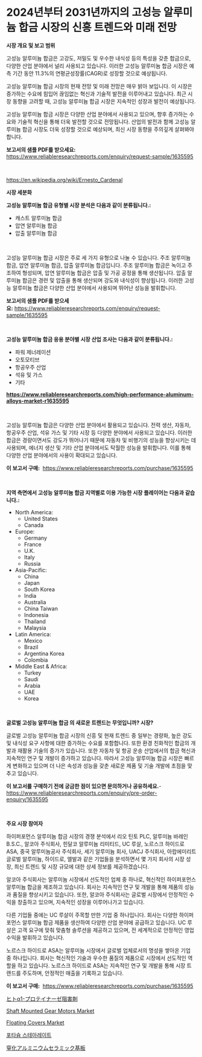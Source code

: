 <p><h1>2024년부터 2031년까지의 고성능 알루미늄 합금 시장의 신흥 트렌드와 미래 전망</h1></p><p><strong>시장 개요 및 보고 범위</strong></p>
<p><p>고성능 알루미늄 합금은 고강도, 저밀도 및 우수한 내식성 등의 특성을 갖춘 합금으로, 다양한 산업 분야에서 널리 사용되고 있습니다. 이러한 고성능 알루미늄 합금 시장은 예측 기간 동안 11.3%의 연평균성장률(CAGR)로 성장할 것으로 예상됩니다.</p><p>고성능 알루미늄 합금 시장의 현재 전망 및 미래 전망은 매우 밝아 보입니다. 이 시장은 증가하는 수요에 힘입어 끊임없는 혁신과 기술적 발전을 이루어내고 있습니다. 최근 시장 동향을 고려할 때, 고성능 알루미늄 합금 시장은 지속적인 성장과 발전이 예상됩니다.</p><p>고성능 알루미늄 합금 시장은 다양한 산업 분야에서 사용되고 있으며, 향후 증가하는 수요와 기술적 혁신을 통해 더욱 발전할 것으로 전망됩니다. 산업의 발전과 함께 고성능 알루미늄 합금 시장도 더욱 성장할 것으로 예상되며, 최신 시장 동향을 주의깊게 살펴봐야 합니다.</p></p>
<p><strong>보고서의 샘플 PDF를 받으세요:</strong> <a href="https://www.reliableresearchreports.com/enquiry/request-sample/1635595">https://www.reliableresearchreports.com/enquiry/request-sample/1635595</a></p>
<p>&nbsp;</p>
<p><a href="https://en.wikipedia.org/wiki/Ernesto_Cardenal">https://en.wikipedia.org/wiki/Ernesto_Cardenal</a></p>
<p><strong>시장 세분화</strong></p>
<p><strong>고성능 알루미늄 합금 유형별 시장 분석은 다음과 같이 분류됩니다.:</strong></p>
<p><ul><li>캐스트 알루미늄 합금</li><li>압연 알루미늄 합금</li><li>압출 알루미늄 합금</li></ul></p>
<p>&nbsp;</p>
<p><p>고성능 알루미늄 합금 시장은 주로 세 가지 유형으로 나눌 수 있습니다. 주조 알루미늄 합금, 압연 알루미늄 합금, 압출 알루미늄 합금입니다. 주조 알루미늄 합금은 녹이고 주조하여 형성되며, 압연 알루미늄 합금은 압출 및 가공 공정을 통해 생산됩니다. 압출 알루미늄 합금은 경련 및 압출을 통해 생산되며 강도와 내식성이 향상됩니다. 이러한 고성능 알루미늄 합금은 다양한 산업 분야에서 사용되며 뛰어난 성능을 발휘합니다.</p></p>
<p><strong>보고서의 샘플 PDF를 받으세요:</strong>&nbsp;<a href="https://www.reliableresearchreports.com/enquiry/request-sample/1635595">https://www.reliableresearchreports.com/enquiry/request-sample/1635595</a></p>
<p>&nbsp;</p>
<p><strong> 고성능 알루미늄 합금 응용 분야별 시장 산업 조사는 다음과 같이 분류됩니다.:</strong></p>
<p><ul><li>파워 제너레이션</li><li>오토모티브</li><li>항공우주 산업</li><li>석유 및 가스</li><li>기타</li></ul></p>
<p><strong><a href="https://www.reliableresearchreports.com/high-performance-aluminum-alloys-market-r1635595">https://www.reliableresearchreports.com/high-performance-aluminum-alloys-market-r1635595</a></strong></p>
<p>&nbsp;</p>
<p><p>고성능 알루미늄 합금은 다양한 산업 분야에서 활용되고 있습니다. 전력 생산, 자동차, 항공우주 산업, 석유 가스 및 기타 시장 등 다양한 분야에서 사용되고 있습니다. 이러한 합금은 경량이면서도 강도가 뛰어나기 때문에 자동차 및 비행기의 성능을 향상시키는 데 사용되며, 에너지 생산 및 기타 산업 분야에서도 탁월한 성능을 발휘합니다. 이를 통해 다양한 산업 분야에서의 사용이 확대되고 있습니다.</p></p>
<p><strong>이 보고서 구매:</strong>&nbsp; <a href="https://www.reliableresearchreports.com/purchase/1635595">https://www.reliableresearchreports.com/purchase/1635595</a></p>
<p>&nbsp;</p>
<p><strong>지역 측면에서 고성능 알루미늄 합금 지역별로 이용 가능한 시장 플레이어는 다음과 같습니다.:</strong></p>
<p><ul>
    <li>
        North America:
        <ul>
            <li>United States</li>
            <li>Canada</li>
        </ul>
    </li>
    <li>
        Europe:
        <ul>
            <li>Germany</li>
            <li>France</li>
            <li>U.K.</li>
            <li>Italy</li>
            <li>Russia</li>
        </ul>
    </li>
    <li>
        Asia-Pacific:
        <ul>
            <li>China</li>
            <li>Japan</li>
            <li>South Korea</li>
            <li>India</li>
            <li>Australia</li>
            <li>China Taiwan</li>
            <li>Indonesia</li>
            <li>Thailand</li>
            <li>Malaysia</li>
        </ul>
    </li>
    <li>
        Latin America:
        <ul>
            <li>Mexico</li>
            <li>Brazil</li>
            <li>Argentina Korea</li>
            <li>Colombia</li>
        </ul>
    </li>
    <li>
        Middle East & Africa:
        <ul>
            <li>Turkey</li>
            <li>Saudi</li>
            <li>Arabia</li>
            <li>UAE</li>
            <li>Korea</li>
        </ul>
    </li>
    </ul></p>
<p>&nbsp;</p>
<p><strong>글로벌 고성능 알루미늄 합금 의 새로운 트렌드는 무엇입니까? 시장?</strong></p>
<p><p>글로벌 고성능 알루미늄 합금 시장의 신흥 및 현재 트렌드 중 일부는 경량화, 높은 강도 및 내식성 요구 사항에 대한 증가하는 수요를 포함합니다. 또한 환경 친화적인 합금의 개발과 재활용 기술의 증가가 있습니다. 또한 자동차 및 항공 운송 산업에서의 합금 혁신과 지속적인 연구 및 개발이 증가하고 있습니다. 따라서 고성능 알루미늄 합금 시장은 빠르게 변화하고 있으며 더 나은 속성과 성능을 갖춘 새로운 제품 및 기술 개발에 초점을 맞추고 있습니다.</p></p>
<p><strong>이 보고서를 구매하기 전에 궁금한 점이 있으면 문의하거나 공유하세요.</strong>- <a href="https://www.reliableresearchreports.com/enquiry/pre-order-enquiry/1635595">https://www.reliableresearchreports.com/enquiry/pre-order-enquiry/1635595</a></p>
<p>&nbsp;</p>
<p><strong>주요 시장 참여자</strong></p>
<p><p>하이퍼포먼스 알루미늄 합금 시장의 경쟁 분석에서 리오 틴토 PLC, 알루미늄 바레인 B.S.C., 알코아 주식회사, 힌달코 알루미늄 리미티드, UC 루살, 노르스크 하이드로 ASA, 중국 알루미늄공사 주식회사, 세기 알루미늄 회사, UACJ 주식회사, 아랍에미리트 글로벌 알루미늄, 하이드로, 엘발과 같은 기업들을 분석하면서 몇 가지 회사의 시장 성장, 최신 트렌드 및 시장 규모에 대한 상세 정보를 제공하겠습니다. </p><p>알코아 주식회사는 알루미늄 시장에서 선도적인 업체 중 하나로, 혁신적인 하이퍼포먼스 알루미늄 합금을 제조하고 있습니다. 회사는 지속적인 연구 및 개발을 통해 제품의 성능과 품질을 향상시키고 있습니다. 또한, 알코아 주식회사는 글로벌 시장에서 안정적인 수익을 창출하고 있으며, 지속적인 성장을 이루어나가고 있습니다.</p><p>다른 기업들 중에는 UC 루살이 주목할 만한 기업 중 하나입니다. 회사는 다양한 하이퍼포먼스 알루미늄 합금 제품을 생산하여 다양한 산업 분야에 공급하고 있습니다. UC 루살은 고객 요구에 맞춰 맞춤형 솔루션을 제공하고 있으며, 전 세계적으로 안정적인 영업 수익을 발휘하고 있습니다.</p><p>노르스크 하이드로 ASA는 알루미늄 시장에서 글로벌 업체로서의 명성을 쌓아온 기업 중 하나입니다. 회사는 혁신적인 기술과 우수한 품질의 제품으로 시장에서 선도적인 역할을 하고 있습니다. 노르스크 하이드로 ASA는 지속적인 연구 및 개발을 통해 시장 트렌드를 주도하며, 안정적인 매출을 기록하고 있습니다.</p></p>
<p><strong>이 보고서 구매:</strong>&nbsp;&nbsp;<a href="https://www.reliableresearchreports.com/purchase/1635595">https://www.reliableresearchreports.com/purchase/1635595</a></p>
<p><p><a href="https://github.com/zjkmgcs938405/Market-Research-Report-List-2/blob/main/6986890134402.md">ヒトα1-プロテイナーゼ阻害剤</a></p><p><a href="https://issuu.com/reportprime-2/docs/shaft-mounted-gear-motors-market-size-2030.pptx">Shaft Mounted Gear Motors Market</a></p><p><a href="https://github.com/mdhefjumiah/Market-Research-Report-List-1/blob/main/floating-covers-market.md">Floating Covers Market</a></p><p><a href="https://github.com/rcabello548/Market-Research-Report-List-1/blob/main/3845337139699.md">포타슘 스테아레이트</a></p><p><a href="https://medium.com/@saigekulas/%E3%82%A2%E3%83%AB%E3%83%9F%E3%83%8B%E3%82%A6%E3%83%A0%E3%83%8B%E3%83%88%E3%83%A9%E3%82%A4%E3%83%89%E3%82%BB%E3%83%A9%E3%83%9F%E3%83%83%E3%82%AF%E5%9F%BA%E6%9D%BF%E5%B8%82%E5%A0%B4%E3%81%AE%E6%96%B0%E8%88%88%E3%83%88%E3%83%AC%E3%83%B3%E3%83%89%E3%81%8A%E3%82%88%E3%81%B3%E5%B0%86%E6%9D%A5%E3%81%AE%E5%B1%95%E6%9C%9B-2024%E5%B9%B4%E3%81%8B%E3%82%892031%E5%B9%B4%E3%81%BE%E3%81%A7%E3%81%AE%E6%9C%9F%E9%96%93-782565cf4857">窒化アルミニウムセラミック基板</a></p></p>